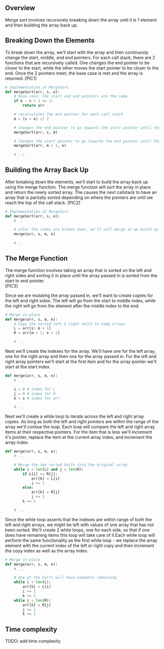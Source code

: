 ## Overview
Merge sort involves recursively breaking down the array until it is 1 element and then building the array back up.

## Breaking Down the Elements
To break down the array, we'll start with the array and then continuosly change the start, middle, and end pointers.  For each call stack, there are 2 functions that are recursively called.  One changes the end pointer to be closer to the start, while the other moves the start pointer to be closer to the end.  Once the 2 pointers meet, the base case is met and the array is returned.
[PIC1]

```python
# Implementation of MergeSort
def mergeSort(arr, s, e):
    # base case: the start and end pointers are the same
    if e - s + 1 <= 1:
        return arr

    # recalculates the mid pointer for each call stack
    m = (s + e) // 2

    # changes the end pointer to go towards the start pointer until they meet
    mergeSort(arr, s, m)

    # changes the start pointer to go towards the end pointer until they meet
    mergeSort(arr, m + 1, e)
    
    # ../
```

## Building the Array Back Up
After breaking down the elements, we'll start to build the array back up using the merge function.  The merge function will sort the array in place and return the newly sorted array. The causes the next callstack to have an array that is partially sorted depending on where the pointers are until we reach the top of the call stack.
[PIC2]

```python
# Implementation of MergeSort
def mergeSort(arr, s, e):
    # ..

    # after the items are broken down, we'll call merge as we build up our array
    merge(arr, s, m, e)
    
    # ..
```

## The Merge Function
The merge function involves taking an array that is sorted on the left and right sides and sorting it in place until the array passed in is sorted from the start to end pointer.  
[PIC3]

Since we are mutating the array passed in, we'll want to create copies for the left and right sides.  The left will go from the start to middle index, while the right will go from the element after the middle index to the end.
```python
# Merge in-place
def merge(arr, s, m, e):
    # Copy the sorted left & right halfs to temp arrays
    L = arr[s: m + 1]
    R = arr[m + 1: e + 1]

    # ...
```

Next we'll create the indexes for the array.  We'll have one for the left array, one for the right array and then one for the array passed in.  For the left and right array pointers we'll start at the first item and for the array pointer we'll start at the start index.

```python
def merge(arr, s, m, e):
    # ...

    i = 0 # index for L
    j = 0 # index for R
    k = s # index for arr

    # ...
```

Next we'll create a while loop to iterate across the left and right array copies.  As long as both the left and right pointers are within the range of the array we'll contiue the loop.  Each loop will compare the left and right array items at their respective pointers.  For the item that is less we'll increment it's pointer, replace the item at the current array index, and increment the array index.
```python
def merge(arr, s, m, e):
    # ...

    # Merge the two sorted halfs into the original array
    while i < len(L) and j < len(R):
        if L[i] <= R[j]:
            arr[k] = L[i]
            i += 1
        else:
            arr[k] = R[j]
            j += 1
        k += 1

    # ...
```

Since the while loop asserts that the indexes are within range of both the left and right arrays, we might be left with values of one array that has not been sorted.  We'll create 2 while loops, one for each side, so that if one does have remaining items this loop will take care of it.Each while loop will perform the same functionality as the first while loop - we replace the array element with the current index of the left or right copy and then increment the copy index as well as the array index.
```python
# Merge in-place
def merge(arr, s, m, e):
    # ...

    # One of the halfs will have elements remaining
    while i < len(L):
        arr[k] = L[i]
        i += 1
        k += 1
    while j < len(R):
        arr[k] = R[j]
        j += 1
        k += 1
```

## Time complexity
TODO: add time complexity 



